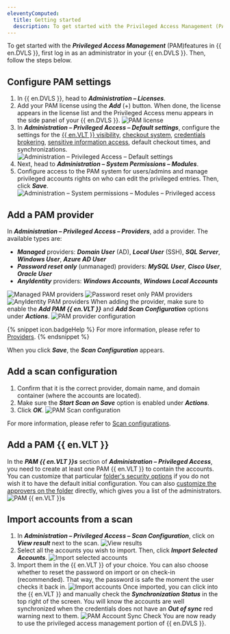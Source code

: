 ```yaml
---
eleventyComputed:
  title: Getting started
  description: To get started with the Privileged Access Management (PAM) features of {{ en.DVLS }}, first log in as an administrator in your {{ en.DVLS }}.
---
```

To get started with the ***Privileged Access Management*** (PAM)features in {{ en.DVLS }}, first log in as an administrator in your {{ en.DVLS }}. Then, follow the steps below.

## Configure PAM settings

1. In {{ en.DVLS }}, head to ***Administration – Licenses***.
1. Add your PAM license using the ***Add*** (+) button. When done, the license appears in the license list and the Privileged Access menu appears in the side panel of your {{ en.DVLS }}.
![PAM license](https://cdnweb.devolutions.net/docs/docs_en_server_ServerOp2104.png)
1. In ***Administration – Privileged Access – Default settings***, configure the settings for the [{{ en.VLT }} visibility](/server/web-interface/vault-access/), [checkout system](/pam/server/checkout-process/), [credentials brokering](/pam/server/view-sensitive-data-account-brokering/), [sensitive information access](/pam/server/view-sensitive-data-account-brokering/), default checkout times, and synchronizations.
![Administration – Privileged Access – Default settings](https://cdnweb.devolutions.net/docs/docs_en_server_ServerOp2105.png)
1. Next, head to ***Administration – System Permissions – Modules***.
1. Configure access to the PAM system for users/admins and manage privileged accounts rights on who can edit the privileged entries. Then, click ***Save***.
![Administration – System permissions – Modules – Privileged access](https://cdnweb.devolutions.net/docs/docs_en_server_ServerOp2106.png)

## Add a PAM provider

In ***Administration – Privileged Access – Providers***, add a provider. The available types are:
* ***Managed*** providers: ***Domain User*** (AD), ***Local User*** (SSH), ***SQL Server***, ***Windows User***, ***Azure AD User***
* ***Password reset only*** (unmanaged) providers: ***MySQL User***, ***Cisco User***, ***Oracle User***
* ***AnyIdentity*** providers: ***Windows Accounts***, ***Windows Local Accounts***

![Managed PAM providers](https://cdnweb.devolutions.net/docs/docs_en_server_ServerOp2107.png)
![Password reset only PAM providers](https://cdnweb.devolutions.net/docs/docs_en_server_ServerOp2108.png)
![AnyIdentity PAM providers](https://cdnweb.devolutions.net/docs/docs_en_server_ServerOp2109.png)
When adding the provider, make sure to enable the ***Add PAM {{ en.VLT }}*** and ***Add Scan Configuration*** options under ***Actions***.
![PAM provider configuration](https://cdnweb.devolutions.net/docs/docs_en_server_ServerOp2110.png)

{% snippet icon.badgeHelp %}
For more information, please refer to [Providers](/pam/server/providers/).
{% endsnippet %}

When you click ***Save***, the ***Scan Configuration*** appears.

## Add a scan configuration

1. Confirm that it is the correct provider, domain name, and domain container (where the accounts are located).
1. Make sure the ***Start Scan on Save*** option is enabled under ***Actions***.
1. Click ***OK***.
![PAM Scan configuration](https://cdnweb.devolutions.net/docs/docs_en_server_ServerOp2111.png)

For more information, please refer to [Scan configurations](/pam/scan-configurations/).

## Add a PAM {{ en.VLT }}

In the ***PAM {{ en.VLT }}s*** section of ***Administration – Privileged Access***, you need to create at least one PAM {{ en.VLT }} to contain the accounts. You can customize that particular [folder's security options](/pam/server/accounts/) if you do not wish it to have the default initial configuration. You can also [customize the approvers on the folder](/pam/server/accounts/) directly, which gives you a list of the administrators.
![PAM {{ en.VLT }}s](https://cdnweb.devolutions.net/docs/docs_en_server_ServerOp2112.png)

## Import accounts from a scan

1. In ***Administration – Privileged Access – Scan Configuration***, click on ***View result*** next to the scan.
![View results](https://cdnweb.devolutions.net/docs/docs_en_server_ServerOp2113.png)
1. Select all the accounts you wish to import. Then, click ***Import Selected Accounts***.
![Import selected accounts](https://cdnweb.devolutions.net/docs/docs_en_server_ServerOp2114.png)
1. Import them in the {{ en.VLT }} of your choice. You can also choose whether to reset the password on import or on check-in (recommended). That way, the password is safe the moment the user checks it back in.
![Import accounts](https://cdnweb.devolutions.net/docs/docs_en_server_ServerOp2115.png)
Once imported, you can click into the {{ en.VLT }} and manually check the ***Synchronization Status*** in the top right of the screen. You will know the accounts are well synchronized when the credentials does not have an ***Out of sync*** red warning next to them.
![PAM Account Sync Check](https://cdnweb.devolutions.net/docs/docs_en_server_ServerOp2116.png)
You are now ready to use the privileged access management portion of {{ en.DVLS }}.

